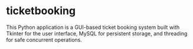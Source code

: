# ticketbooking
This Python application is a GUI-based ticket booking system built with Tkinter for the user interface, MySQL for persistent storage, and threading for safe concurrent operations.

